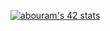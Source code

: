 <a href="https://github.com/JaeSeoKim/badge42"><img src="https://badge42.vercel.app/api/v2/clgsr1w0a001108l5cu9r5asi/stats?cursusId=21&coalitionId=281" alt="abouram's 42 stats" /></a>
